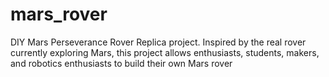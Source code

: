 # mars_rover
DIY Mars Perseverance Rover Replica project. Inspired by the real rover currently exploring Mars, this project allows enthusiasts, students, makers, and robotics enthusiasts to build their own Mars rover
